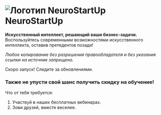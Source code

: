 # ![Логотип NeuroStartUp](img/NeuroStartUpIcon.png) NeuroStartUp

**Искусственный интеллект, решающий ваши бизнес-задачи.** Воспользуйтесь современными возможностями искусственного интеллекта, оставив претедентов позади!

_Любое копирование без разрешения правообладателя и без указания ссылки на источник запрещено._

Скоро запуск! Следите за обновлениями.

### Также не упусти свой шанс получить скидку на обучение!

Что от тебя требуется:

1. Участвуй в наших бесплатных вебинарах.
2. Зови друзей, вместе веселее.